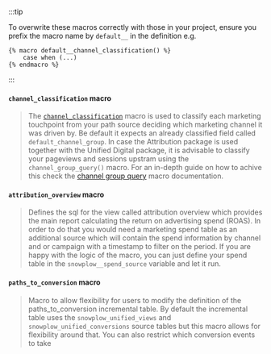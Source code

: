 
:::tip

To overwrite these macros correctly with those in your project, ensure you prefix the macro name by `default__` in the definition e.g.
```jinja2
{% macro default__channel_classification() %}
    case when (...)
{% endmacro %}
```
:::

#### `channel_classification` macro

> The [`channel_classification`](https://github.com/snowplow/dbt-snowplow-attribution/blob/main/macros/channel_classification.sql) macro is used to classify each marketing touchpoint from your path source deciding which marketing channel it was driven by. Be default it expects an already classified field called `default_channel_group`. In case the Attribution package is used together with the Unified Digital package, it is advisable to classify your pageviews and sessions upstram using the `channel_group_guery()` macro. For an in-depth guide on how to achive this check the [channel group query](/docs/modeling-your-data/modeling-your-data-with-dbt/dbt-models/dbt-unified-data-model/overridable-macros/index.md#icon-iconfa-brands-fa-github-channel_group_query) macro documentation.


#### `attribution_overview` macro

> Defines the sql for the view called attribution overview which provides the main report calculating the return on advertising spend (ROAS). In order to do that you would need a marketing spend table as an additional source which will contain the spend information by channel and or campaign with a timestamp to filter on the period. If you are happy with the logic of the macro, you can just define your spend table in the `snowplow__spend_source` variable and let it run.

#### `paths_to_conversion` macro

> Macro to allow flexibility for users to modify the definition of the paths_to_conversion incremental table. By default the incremental table uses the `snowplow_unified_views` and `snowplow_unified_conversions` source tables but this macro allows for flexibility around that. You can also restrict which conversion events to take

